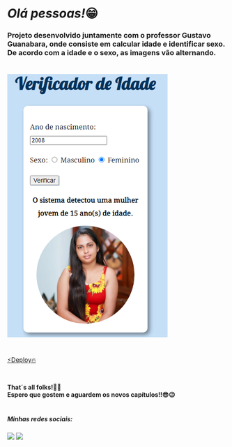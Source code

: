 ## <h1><em>Olá pessoas!</em>😁</h1> 


<h3>Projeto desenvolvido juntamente com o professor Gustavo Guanabara, onde consiste em calcular idade e identificar sexo. De acordo com a idade e o sexo, as imagens vão alternando.</h3>

#

<img src="preview.png">

#

<a href ="https://verificador-idade-gold.vercel.app/">⚡️Deploy🔥</a>

#


<h4>That´s all folks!🤘👋<br>Espero que gostem e aguardem os novos capítulos!!😎😉</h4>

#

<h5> Minhas redes sociais:</h5>  
    <div> 
        <a href=https://www.instagram.com/pedrorochaducks target="_blank"><img src="https://img.shields.io/badge/-Instagram-%23E4405F?style=for-the-badge&logo=instagram&logoColor=white" target="_blank"></a>
        <a href="https://www.linkedin.com/in/pedrohrocha16" target="_blank"><img src="https://img.shields.io/badge/-LinkedIn-%230077B5?style=for-the-badge&logo=linkedin&logoColor=white" target="_blank"></a> 
    </div>
